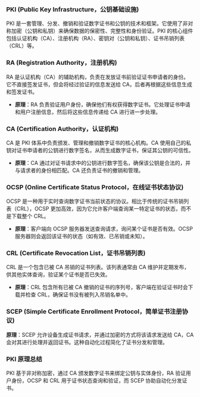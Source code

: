 ### PKI (Public Key Infrastructure，公钥基础设施)

PKI 是一套管理、分发、撤销和验证数字证书和公钥的技术和框架。它使用了非对称加密（公钥和私钥）来确保数据的保密性、完整性和身份验证。PKI 的核心组件包括认证机构（CA）、注册机构（RA）、密钥对（公钥和私钥）、证书吊销列表（CRL）等。

### RA (Registration Authority，注册机构)

RA 是认证机构（CA）的辅助机构，负责在发放证书前验证证书申请者的身份。它不直接签发证书，但会将经过验证的信息发送给 CA，后者再根据这些信息生成和签发证书。

- **原理**：RA 负责验证用户身份，确保他们有权获得数字证书。它处理证书申请和用户注册信息，然后将这些信息传递给 CA 进行进一步处理。

### CA (Certification Authority，认证机构)

CA 是 PKI 体系中负责颁发、管理和撤销数字证书的核心机构。CA 使用自己的私钥对证书申请者的公钥进行数字签名，从而生成数字证书，保证其公钥的可信性。

- **原理**：CA 通过对证书请求中的公钥进行数字签名，确保该公钥是合法的，并与请求者的身份相匹配。CA 还负责证书的撤销和管理。

### OCSP (Online Certificate Status Protocol，在线证书状态协议)

OCSP 是一种用于实时查询数字证书当前状态的协议。相比于传统的证书吊销列表（CRL），OCSP 更加高效，因为它允许客户端查询某一特定证书的状态，而不是下载整个 CRL。

- **原理**：客户端向 OCSP 服务器发送查询请求，询问某个证书是否有效。OCSP 服务器则会返回该证书的状态（如有效、已吊销或未知）。

### CRL (Certificate Revocation List，证书吊销列表)

CRL 是一个包含已被 CA 吊销的证书列表。该列表通常由 CA 维护并定期发布，供其他实体查询，验证某个证书是否已失效。

- **原理**：CRL 包含所有已被 CA 撤销的证书的序列号，客户端在验证证书时会下载并检查 CRL，确保证书没有被列入吊销名单中。

### SCEP (Simple Certificate Enrollment Protocol，简单证书注册协议)

**原理**：SCEP 允许设备生成证书请求，并通过加密的方式将该请求发送给 CA，CA 会对其进行处理并返回证书。这种自动化过程简化了证书分发和管理。

### PKI 原理总结

PKI 基于非对称加密，通过 CA 颁发数字证书来绑定公钥与实体身份，RA 验证用户身份，OCSP 和 CRL 用于证书状态查询和验证，而 SCEP 协助自动化分发证书。













































